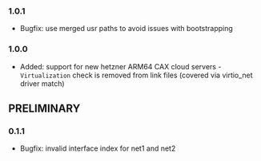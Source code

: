 
### 1.0.1 ###

* Bugfix: use merged usr paths to avoid issues with bootstrapping

### 1.0.0 ###

* Added: support for new hetzner ARM64 CAX cloud servers - `Virtualization` check is removed from link files (covered via virtio_net driver match)

## PRELIMINARY ##

### 0.1.1 ###

* Bugfix: invalid interface index for net1 and net2